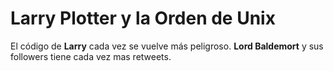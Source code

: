 
# Larry Plotter y la Orden de Unix

El código de **Larry** cada vez se vuelve más peligroso.
**Lord Baldemort** y sus followers tiene cada vez mas retweets.